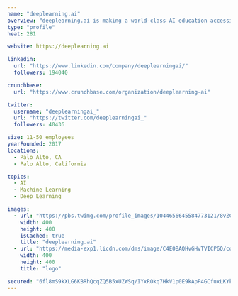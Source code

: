 ```yaml
---
name: "deeplearning.ai"
overview: "deeplearning.ai is making a world-class AI education accessible to people around the globe. deeplearning.ai was founded by Andrew Ng, a global leader in AI."
type: "profile"
heat: 281

website: https://deeplearning.ai

linkedin:
  url: "https://www.linkedin.com/company/deeplearningai/"
  followers: 194040

crunchbase:
  url: "https://www.crunchbase.com/organization/deeplearning-ai"

twitter:
  username: "deeplearningai_"
  url: "https://twitter.com/deeplearningai_"
  followers: 40436

size: 11-50 employees
yearFounded: 2017
locations:
  - Palo Alto, CA
  - Palo Alto, California

topics:
  - AI
  - Machine Learning
  - Deep Learning

images:
  - url: "https://pbs.twimg.com/profile_images/1044656645584773121/8vZCwo0F_400x400.jpg"
    width: 400
    height: 400
    isCached: true
    title: "deeplearning.ai"
  - url: "https://media-exp1.licdn.com/dms/image/C4E0BAQHvGHvTVICP6Q/company-logo_200_200/0?e=1594857600&v=beta&t=9XzVDVHsvwU6qGP97OmSBu2bdCWCd3ElFYnl_i60emY"
    width: 400
    height: 400
    title: "logo"

secured: "6fl8mS9kXLG6KBRhQcqZQ5B5xUZWSq/IYxROkq7HkV1p0E9kApP4GCfuxLKYkzhPLDGbshMd8n2S/x5b927MXCwwdzUY2Jt4S5CjmmTWVjySb/eQTC4EVmPQNBxL4MOtF+u05CKmD2TEZ3b8S1htkKREsgYpYKM4+YLnKVEpE3pJuM8XVOOji96SVQ92B8UrCkC44a2B+8HrAjd3K+1Hnw2Va2zSp8DyMX7C/bVTzSdhmNZtamzeMru+Jo1wQ7ss0ld7bRtAnFQPzAhfW3eqF13aVVz2FgIHfrGO26OOSmOi9zDCW0enNU/VL1ArXsOXsFpT1LBHJdFMypUvLPO1r1ySfjj13wM5AoFGSrXH/kSxbEZsXGeQRUKAZ7ES4BNrziavf8dCUvbKspfQXpuqEw==;Jk6vQAZ0dmNAlvZsZk7U6w=="
---
```


